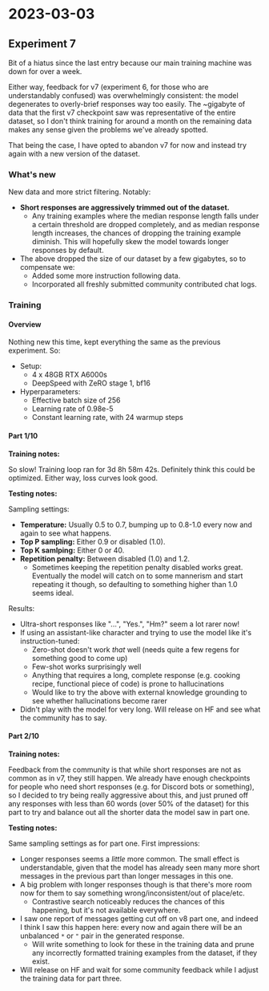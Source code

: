 # 2023-03-03

## Experiment 7

Bit of a hiatus since the last entry because our main training machine was down for over a week.

Either way, feedback for v7 (experiment 6, for those who are understandably confused) was overwhelmingly consistent: the model degenerates to overly-brief responses way too easily. The ~gigabyte of data that the first v7 checkpoint saw was representative of the entire dataset, so I don't think training for around a month on the remaining data makes any sense given the problems we've already spotted.

That being the case, I have opted to abandon v7 for now and instead try again with a new version of the dataset.

### What's new

New data and more strict filtering. Notably:

- **Short responses are aggressively trimmed out of the dataset.**
  - Any training examples where the median response length falls under a certain threshold are dropped completely, and as median response length increases, the chances of dropping the training example diminish. This will hopefully skew the model towards longer responses by default.
- The above dropped the size of our dataset by a few gigabytes, so to compensate we:
  - Added some more instruction following data.
  - Incorporated all freshly submitted community contributed chat logs.

### Training

#### Overview

Nothing new this time, kept everything the same as the previous experiment. So:

- Setup:
  - 4 x 48GB RTX A6000s
  - DeepSpeed with ZeRO stage 1, bf16
- Hyperparameters:
  - Effective batch size of 256
  - Learning rate of 0.98e-5
  - Constant learning rate, with 24 warmup steps

#### Part 1/10

**Training notes:**

So slow! Training loop ran for 3d 8h 58m 42s. Definitely think this could be optimized. Either way, loss curves look good.

**Testing notes:**

Sampling settings:

- **Temperature:** Usually 0.5 to 0.7, bumping up to 0.8-1.0 every now and again to see what happens.
- **Top P sampling:** Either 0.9 or disabled (1.0).
- **Top K samlping:** Either 0 or 40.
- **Repetition penalty:** Between disabled (1.0) and 1.2.
  - Sometimes keeping the repetition penalty disabled works great. Eventually the model will catch on to some mannerism and start repeating it though, so defaulting to something higher than 1.0 seems ideal.

Results:

- Ultra-short responses like "...", "Yes.", "Hm?" seem a lot rarer now!
- If using an assistant-like character and trying to use the model like it's instruction-tuned:
  - Zero-shot doesn't work _that_ well (needs quite a few regens for something good to come up)
  - Few-shot works surprisingly well
  - Anything that requires a long, complete response (e.g. cooking recipe, functional piece of code) is prone to hallucinations
  - Would like to try the above with external knowledge grounding to see whether hallucinations become rarer
- Didn't play with the model for very long. Will release on HF and see what the community has to say.

#### Part 2/10

**Training notes:**

Feedback from the community is that while short responses are not as common as in v7, they still happen. We already have enough checkpoints for people who need short responses (e.g. for Discord bots or something), so I decided to try being really aggressive about this, and just pruned off any responses with less than 60 words (over 50% of the dataset) for this part to try and balance out all the shorter data the model saw in part one.

**Testing notes:**

Same sampling settings as for part one. First impressions:

- Longer responses seems a _little_ more common. The small effect is understandable, given that the model has already seen many more short messages in the previous part than longer messages in this one.
- A big problem with longer responses though is that there's more room now for them to say something wrong/inconsistent/out of place/etc.
  - Contrastive search noticeably reduces the chances of this happening, but it's not available everywhere.
- I saw one report of messages getting cut off on v8 part one, and indeed I think I saw this happen here: every now and again there will be an unbalanced `*` or `"` pair in the generated response.
  - Will write something to look for these in the training data and prune any incorrectly formatted training examples from the dataset, if they exist.
- Will release on HF and wait for some community feedback while I adjust the training data for part three.
